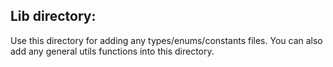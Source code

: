 ## Lib directory:

Use this directory for adding any types/enums/constants files. You can also add any general utils functions into this directory.

